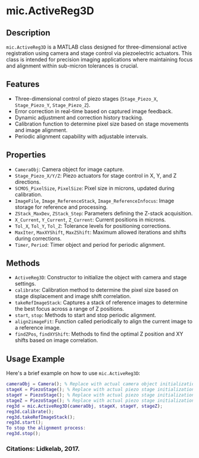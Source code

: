 # mic.ActiveReg3D

## Description
`mic.ActiveReg3D` is a MATLAB class designed for three-dimensional active registration using camera and stage control via piezoelectric actuators. This class is intended for precision imaging applications where maintaining focus and alignment within sub-micron tolerances is crucial.

## Features
- Three-dimensional control of piezo stages (`Stage_Piezo_X`, `Stage_Piezo_Y`, `Stage_Piezo_Z`).
- Error correction in real-time based on captured image feedback.
- Dynamic adjustment and correction history tracking.
- Calibration function to determine pixel size based on stage movements and image alignment.
- Periodic alignment capability with adjustable intervals.

## Properties
- `CameraObj`: Camera object for image capture.
- `Stage_Piezo_X/Y/Z`: Piezo actuators for stage control in X, Y, and Z directions.
- `SCMOS_PixelSize`, `PixelSize`: Pixel size in microns, updated during calibration.
- `ImageFile`, `Image_ReferenceStack`, `Image_ReferenceInfocus`: Image storage for reference and processing.
- `ZStack_MaxDev`, `ZStack_Step`: Parameters defining the Z-stack acquisition.
- `X_Current`, `Y_Current`, `Z_Current`: Current positions in microns.
- `Tol_X`, `Tol_Y`, `Tol_Z`: Tolerance levels for positioning corrections.
- `MaxIter`, `MaxXYShift`, `MaxZShift`: Maximum allowed iterations and shifts during corrections.
- `Timer`, `Period`: Timer object and period for periodic alignment.

## Methods
- `ActiveReg3D`: Constructor to initialize the object with camera and stage settings.
- `calibrate`: Calibration method to determine the pixel size based on stage displacement and image shift correlation.
- `takeRefImageStack`: Captures a stack of reference images to determine the best focus across a range of Z positions.
- `start`, `stop`: Methods to start and stop periodic alignment.
- `align2imageFit`: Function called periodically to align the current image to a reference image.
- `findZPos`, `findXYShift`: Methods to find the optimal Z position and XY shifts based on image correlation.

## Usage Example
Here's a brief example on how to use `mic.ActiveReg3D`:
```matlab
cameraObj = Camera(); % Replace with actual camera object initialization
stageX = PiezoStage(); % Replace with actual piezo stage initialization
stageY = PiezoStage(); % Replace with actual piezo stage initialization
stageZ = PiezoStage(); % Replace with actual piezo stage initialization
reg3d = mic.ActiveReg3D(cameraObj, stageX, stageY, stageZ);
reg3d.calibrate();
reg3d.takeRefImageStack();
reg3d.start();
To stop the alignment process:
reg3d.stop();
```
### Citations: Lidkelab, 2017.

